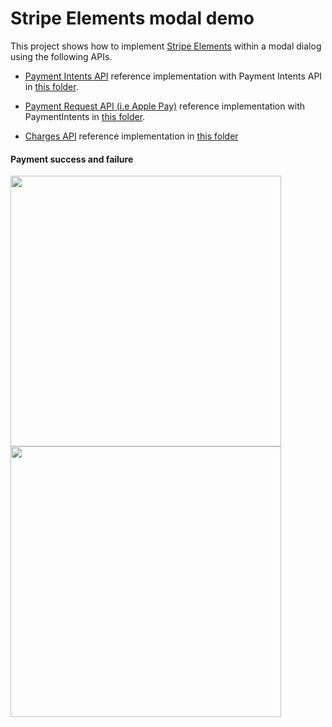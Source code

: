 # Stripe Elements modal demo

This project shows how to implement [Stripe Elements](https://stripe.com/payments/elements) within a modal dialog using the following APIs.

- [Payment Intents API](https://stripe.com/docs/payments/payment-intents/quickstart#automatic-confirmation-flow) reference implementation with Payment Intents API in [this folder](payment-intents-api).

- [Payment Request API (i.e Apple Pay)](https://stripe.com/docs/stripe-js/elements/payment-request-button) reference implementation with PaymentIntents in [this folder](payment-request-api).

- [Charges API](https://stripe.com/docs/charges) reference implementation in [this folder](charges-api)

#### Payment success and failure

<img src="payment-request-api/payment-request-3d-secure.gif" width="433"><img src="payment-request-api/payment-request-3d-secure-fail.gif" width="433">
